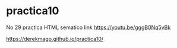 # practica10
No 29 practica HTML sematico link https://youtu.be/gggB0Nq5vBk

https://derekmago.github.io/practica10/

